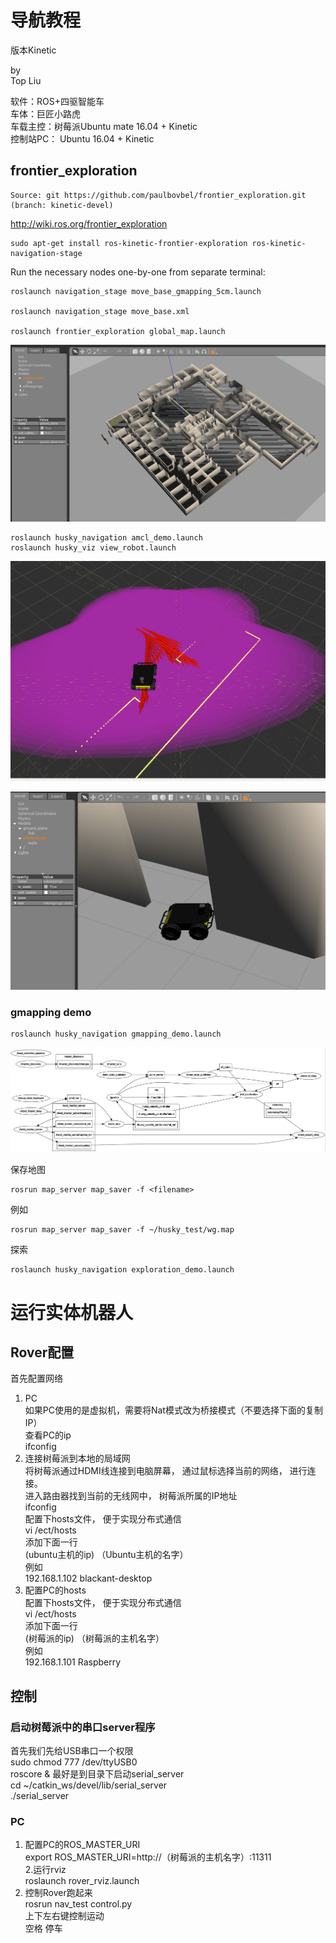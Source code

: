 # 导航教程 
版本Kinetic

by   
Top Liu  

软件：ROS+四驱智能车  
车体：巨匠小路虎  
车载主控：树莓派Ubuntu mate 16.04 + Kinetic  
控制站PC： Ubuntu 16.04 + Kinetic  
 

 
 
 
 ## frontier_exploration
	
	Source: git https://github.com/paulbovbel/frontier_exploration.git (branch: kinetic-devel)   	

 http://wiki.ros.org/frontier_exploration
 
	sudo apt-get install ros-kinetic-frontier-exploration ros-kinetic-navigation-stage
	
Run the necessary nodes one-by-one from separate terminal:

	roslaunch navigation_stage move_base_gmapping_5cm.launch

	roslaunch navigation_stage move_base.xml

	roslaunch frontier_exploration global_map.launch
	



 
![Image text](pic/gazebo_wg1.png)
	
    roslaunch husky_navigation amcl_demo.launch	
    roslaunch husky_viz view_robot.launch

![Image text](pic/ACML_rviz.png)
 
![Image text](pic/gazebo_wg2.png)	
	
	
### gmapping demo

    roslaunch husky_navigation gmapping_demo.launch

![Image text](pic/flow1.png)


保存地图

	rosrun map_server map_saver -f <filename>

例如

	rosrun map_server map_saver -f ~/husky_test/wg.map

探索
	
	roslaunch husky_navigation exploration_demo.launch
	
	
	

	
# 运行实体机器人	
## Rover配置 
首先配置网络  
1. PC  
如果PC使用的是虚拟机，需要将Nat模式改为桥接模式（不要选择下面的复制IP）  
查看PC的ip  
ifconfig     
2. 连接树莓派到本地的局域网  
将树莓派通过HDMI线连接到电脑屏幕， 通过鼠标选择当前的网络， 进行连接。  
进入路由器找到当前的无线网中， 树莓派所属的IP地址  
ifconfig   
配置下hosts文件， 便于实现分布式通信  
vi /ect/hosts  
添加下面一行  
(ubuntu主机的ip) （Ubuntu主机的名字）   
例如  
192.168.1.102 blackant-desktop  
3. 配置PC的hosts  
配置下hosts文件， 便于实现分布式通信  
vi /ect/hosts  
添加下面一行  
(树莓派的ip) （树莓派的主机名字）  
例如  
192.168.1.101 Raspberry  

## 控制
### 启动树莓派中的串口server程序
首先我们先给USB串口一个权限  
sudo chmod 777 /dev/ttyUSB0  
roscore & 
最好是到目录下启动serial_server  
cd ~/catkin_ws/devel/lib/serial_server  
./serial_server  

### PC
1. 配置PC的ROS_MASTER_URI  
export ROS_MASTER_URI=http://（树莓派的主机名字）:11311  
2.运行rviz  
roslaunch rover_rviz.launch  
3. 控制Rover跑起来  
rosrun nav_test control.py  
上下左右键控制运动  
空格 停车  


